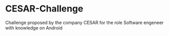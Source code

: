 # CESAR-Challenge
Challenge proposed by the company CESAR for the role Software engeneer with knowledge on Android
